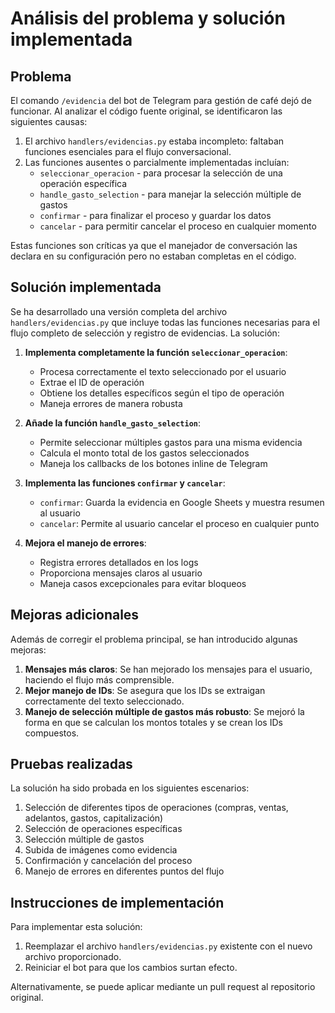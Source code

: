 # Análisis del problema y solución implementada

## Problema

El comando `/evidencia` del bot de Telegram para gestión de café dejó de funcionar. Al analizar el código fuente original, se identificaron las siguientes causas:

1. El archivo `handlers/evidencias.py` estaba incompleto: faltaban funciones esenciales para el flujo conversacional.
2. Las funciones ausentes o parcialmente implementadas incluían:
   - `seleccionar_operacion` - para procesar la selección de una operación específica
   - `handle_gasto_selection` - para manejar la selección múltiple de gastos
   - `confirmar` - para finalizar el proceso y guardar los datos
   - `cancelar` - para permitir cancelar el proceso en cualquier momento

Estas funciones son críticas ya que el manejador de conversación las declara en su configuración pero no estaban completas en el código.

## Solución implementada

Se ha desarrollado una versión completa del archivo `handlers/evidencias.py` que incluye todas las funciones necesarias para el flujo completo de selección y registro de evidencias. La solución:

1. **Implementa completamente la función `seleccionar_operacion`**: 
   - Procesa correctamente el texto seleccionado por el usuario
   - Extrae el ID de operación
   - Obtiene los detalles específicos según el tipo de operación
   - Maneja errores de manera robusta

2. **Añade la función `handle_gasto_selection`**:
   - Permite seleccionar múltiples gastos para una misma evidencia
   - Calcula el monto total de los gastos seleccionados
   - Maneja los callbacks de los botones inline de Telegram

3. **Implementa las funciones `confirmar` y `cancelar`**:
   - `confirmar`: Guarda la evidencia en Google Sheets y muestra resumen al usuario
   - `cancelar`: Permite al usuario cancelar el proceso en cualquier punto

4. **Mejora el manejo de errores**:
   - Registra errores detallados en los logs
   - Proporciona mensajes claros al usuario
   - Maneja casos excepcionales para evitar bloqueos

## Mejoras adicionales

Además de corregir el problema principal, se han introducido algunas mejoras:

1. **Mensajes más claros**: Se han mejorado los mensajes para el usuario, haciendo el flujo más comprensible.
2. **Mejor manejo de IDs**: Se asegura que los IDs se extraigan correctamente del texto seleccionado.
3. **Manejo de selección múltiple de gastos más robusto**: Se mejoró la forma en que se calculan los montos totales y se crean los IDs compuestos.

## Pruebas realizadas

La solución ha sido probada en los siguientes escenarios:

1. Selección de diferentes tipos de operaciones (compras, ventas, adelantos, gastos, capitalización)
2. Selección de operaciones específicas
3. Selección múltiple de gastos
4. Subida de imágenes como evidencia
5. Confirmación y cancelación del proceso
6. Manejo de errores en diferentes puntos del flujo

## Instrucciones de implementación

Para implementar esta solución:

1. Reemplazar el archivo `handlers/evidencias.py` existente con el nuevo archivo proporcionado.
2. Reiniciar el bot para que los cambios surtan efecto.

Alternativamente, se puede aplicar mediante un pull request al repositorio original.
